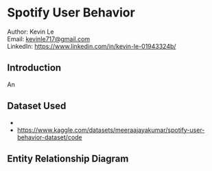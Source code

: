 # Spotify User Behavior

Author: Kevin Le\
Email: kevinle717@gmail.com\
LinkedIn: https://www.linkedin.com/in/kevin-le-01943324b/

## Introduction
An 


## Dataset Used
- 
- https://www.kaggle.com/datasets/meeraajayakumar/spotify-user-behavior-dataset/code

## Entity Relationship Diagram
